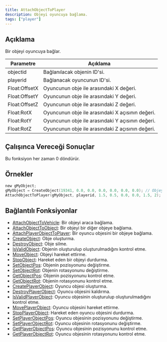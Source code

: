 ```yaml
---
title: AttachObjectToPlayer
description: Objeyi oyuncuya bağlama.
tags: ["player"]
---
```


## Açıklama

Bir objeyi oyuncuya bağlar.

| Parametre     | Açıklama                                                           |
| ------------- | ------------------------------------------------------------------ |
| objectid      | Bağlanılacak objenin ID'si.                                        |
| playerid      | Bağlanacak oyuncunun ID'si.                                        |
| Float:OffsetX | Oyuncunun obje ile arasındaki X değeri.                            |
| Float:OffsetY | Oyuncunun obje ile arasındaki Y değeri.                            |
| Float:OffsetZ | Oyuncunun obje ile arasındaki Z değeri.                            |
| Float:RotX    | Oyuncunun obje ile arasındaki X açısının değeri.                   |
| Float:RotY    | Oyuncunun obje ile arasındaki Y açısının değeri.                   |
| Float:RotZ    | Oyuncunun obje ile arasındaki Z açısının değeri.                   |

## Çalışınca Vereceği Sonuçlar

Bu fonksiyon her zaman 0 döndürür.

## Örnekler

```c
new gMyObject;
gMyObject = CreateObject(19341, 0.0, 0.0, 0.0, 0.0, 0.0, 0.0); // Objeyi oluşturduk
AttachObjectToPlayer(gMyObject, playerid, 1.5, 0.5, 0.0, 0.0, 1.5, 2); // Objeyi oyuncuya bağladık.
```

## Bağlantılı Fonksiyonlar

- [AttachObjectToVehicle](AttachObjectToVehicle): Bir objeyi araca bağlama.
- [AttachObjectToObject](AttachObjectToObject): Bir objeyi bir diğer objeye bağlama.
- [AttachPlayerObjectToPlayer](AttachPlayerObjectToPlayer): Bir oyuncu objesini bir objeye bağlama.
- [CreateObject](CreateObject): Obje oluşturma.
- [DestroyObject](DestroyObject): Obje silme.
- [IsValidObject](IsValidObject): Objenin oluşturulup oluşturulmadığını kontrol etme.
- [MoveObject](MoveObject): Objeyi hareket ettirme.
- [StopObject](StopObject): Hareket eden bir objeyi durdurma.
- [SetObjectPos](SetObjectPos): Objenin pozisyonunu değiştirme.
- [SetObjectRot](SetObjectRot): Objenin rotasyonunu değiştirme.
- [GetObjectPos](GetObjectPos): Objenin pozisyonunu kontrol etme.
- [GetObjectRot](GetObjectRot): Objenin rotasyonunu kontrol etme.
- [CreatePlayerObject](CreatePlayerObject): Oyuncu objesi oluşturma.
- [DestroyPlayerObject](DestroyPlayerObject): Oyuncu objesini kaldırma.
- [IsValidPlayerObject](IsValidPlayerObject): Oyuncu objesinin oluşturulup oluşturulmadığını kontrol etme.
- [MovePlayerObject](MovePlayerObject): Oyuncu objesini hareket ettirme.
- [StopPlayerObject](StopPlayerObject): Hareket eden oyuncu objesini durdurma.
- [SetPlayerObjectPos](SetPlayerObjectPos): Oyuncu objesinin pozisyonunu değiştirme.
- [SetPlayerObjectRot](SetPlayerObjectRot): Oyuncu objesinin rotasyonunu değiştirme.
- [GetPlayerObjectPos](GetPlayerObjectPos): Oyuncu objesinin pozisyonunu kontrol etme.
- [GetPlayerObjectRot](GetPlayerObjectRot): Oyuncu objesinin rotasyonunu kontrol etme.
